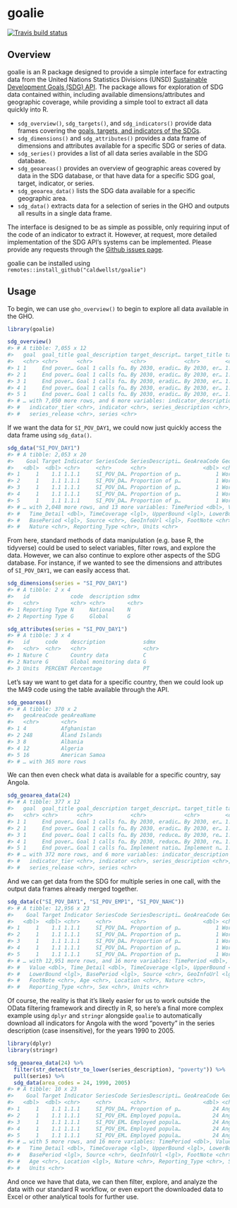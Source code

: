 
<!-- README.md is generated from README.Rmd. Please edit that file -->

# goalie

<!-- badges: start -->

[![Travis build
status](https://travis-ci.com/caldwellst/goalie.svg?branch=master)](https://travis-ci.com/caldwellst/goalie)
<!-- badges: end -->

## Overview

goalie is an R package designed to provide a simple interface for
extracting data from the United Nations Statistics Divisions (UNSD)
[Sustainable Development Goals (SDG)
API](https://unstats.un.org/SDGAPI/swagger/). The package allows for
exploration of SDG data contained within, including available
dimensions/attributes and geographic coverage, while providing a simple
tool to extract all data quickly into R.

  - `sdg_overview()`, `sdg_targets()`, and `sdg_indicators()` provide
    data frames covering the [goals, targets, and indicators of the
    SDGs](https://unstats.un.org/sdgs/indicators/Global%20Indicator%20Framework%20after%202020%20review_Eng.pdf).
  - `sdg_dimensions()` and `sdg_attributes()` provides a data frame of
    dimensions and attributes available for a specific SDG or series of
    data.
  - `sdg_series()` provides a list of all data series available in the
    SDG database.
  - `sdg_geoareas()` provides an overview of geographic areas covered by
    data in the SDG database, or that have data for a specific SDG goal,
    target, indicator, or series.
  - `sdg_geoarea_data()` lists the SDG data available for a specific
    geographic area.
  - `sdg_data()` extracts data for a selection of series in the GHO and
    outputs all results in a single data frame.

The interface is designed to be as simple as possible, only requiring
input of the code of an indicator to extract it. However, at request,
more detailed implementation of the SDG API’s systems can be
implemented. Please provide any requests through the [Github issues
page](https://github.com/caldwellst/goalie/issues).

goalie can be installed using
`remotes::install_github("caldwellst/goalie")`

## Usage

To begin, we can use `gho_overview()` to begin to explore all data
available in the GHO.

``` r
library(goalie)

sdg_overview()
#> # A tibble: 7,055 x 12
#>   goal  goal_title goal_description target_descript… target_title target
#>   <chr> <chr>      <chr>            <chr>            <chr>        <chr> 
#> 1 1     End pover… Goal 1 calls fo… By 2030, eradic… By 2030, er… 1.1   
#> 2 1     End pover… Goal 1 calls fo… By 2030, eradic… By 2030, er… 1.1   
#> 3 1     End pover… Goal 1 calls fo… By 2030, eradic… By 2030, er… 1.1   
#> 4 1     End pover… Goal 1 calls fo… By 2030, eradic… By 2030, er… 1.1   
#> 5 1     End pover… Goal 1 calls fo… By 2030, eradic… By 2030, er… 1.1   
#> # … with 7,050 more rows, and 6 more variables: indicator_description <chr>,
#> #   indicator_tier <chr>, indicator <chr>, series_description <chr>,
#> #   series_release <chr>, series <chr>
```

If we want the data for `SI_POV_DAY1`, we could now just quickly access
the data frame using `sdg_data()`.

``` r
sdg_data("SI_POV_DAY1")
#> # A tibble: 2,053 x 20
#>    Goal Target Indicator SeriesCode SeriesDescripti… GeoAreaCode GeoAreaName
#>   <dbl>  <dbl> <chr>     <chr>      <chr>                  <dbl> <chr>      
#> 1     1    1.1 1.1.1     SI_POV_DA… Proportion of p…           1 World      
#> 2     1    1.1 1.1.1     SI_POV_DA… Proportion of p…           1 World      
#> 3     1    1.1 1.1.1     SI_POV_DA… Proportion of p…           1 World      
#> 4     1    1.1 1.1.1     SI_POV_DA… Proportion of p…           1 World      
#> 5     1    1.1 1.1.1     SI_POV_DA… Proportion of p…           1 World      
#> # … with 2,048 more rows, and 13 more variables: TimePeriod <dbl>, Value <dbl>,
#> #   Time_Detail <dbl>, TimeCoverage <lgl>, UpperBound <lgl>, LowerBound <lgl>,
#> #   BasePeriod <lgl>, Source <chr>, GeoInfoUrl <lgl>, FootNote <chr>,
#> #   Nature <chr>, Reporting_Type <chr>, Units <chr>
```

From here, standard methods of data manipulation (e.g. base R, the
tidyverse) could be used to select variables, filter rows, and explore
the data. However, we can also continue to explore other aspects of the
SDG database. For instance, if we wanted to see the dimensions and
attributes of `SI_POV_DAY1`, we can easily access that.

``` r
sdg_dimensions(series = "SI_POV_DAY1")
#> # A tibble: 2 x 4
#>   id             code  description sdmx 
#>   <chr>          <chr> <chr>       <chr>
#> 1 Reporting Type N     National    N    
#> 2 Reporting Type G     Global      G
```

``` r
sdg_attributes(series = "SI_POV_DAY1")
#> # A tibble: 3 x 4
#>   id     code    description            sdmx 
#>   <chr>  <chr>   <chr>                  <chr>
#> 1 Nature C       Country data           C    
#> 2 Nature G       Global monitoring data G    
#> 3 Units  PERCENT Percentage             PT
```

Let’s say we want to get data for a specific country, then we could look
up the M49 code using the table available through the API.

``` r
sdg_geoareas()
#> # A tibble: 370 x 2
#>   geoAreaCode geoAreaName   
#>   <chr>       <chr>         
#> 1 4           Afghanistan   
#> 2 248         Åland Islands 
#> 3 8           Albania       
#> 4 12          Algeria       
#> 5 16          American Samoa
#> # … with 365 more rows
```

We can then even check what data is available for a specific country,
say Angola.

``` r
sdg_geoarea_data(24)
#> # A tibble: 377 x 12
#>   goal  goal_title goal_description target_descript… target_title target
#>   <chr> <chr>      <chr>            <chr>            <chr>        <chr> 
#> 1 1     End pover… Goal 1 calls fo… By 2030, eradic… By 2030, er… 1.1   
#> 2 1     End pover… Goal 1 calls fo… By 2030, eradic… By 2030, er… 1.1   
#> 3 1     End pover… Goal 1 calls fo… By 2030, reduce… By 2030, re… 1.2   
#> 4 1     End pover… Goal 1 calls fo… By 2030, reduce… By 2030, re… 1.2   
#> 5 1     End pover… Goal 1 calls fo… Implement natio… Implement n… 1.3   
#> # … with 372 more rows, and 6 more variables: indicator_description <chr>,
#> #   indicator_tier <chr>, indicator <chr>, series_description <chr>,
#> #   series_release <chr>, series <chr>
```

And we can get data from the SDG for multiple series in one call, with
the output data frames already merged together.

``` r
sdg_data(c("SI_POV_DAY1", "SI_POV_EMP1", "SI_POV_NAHC"))
#> # A tibble: 12,956 x 23
#>    Goal Target Indicator SeriesCode SeriesDescripti… GeoAreaCode GeoAreaName
#>   <dbl>  <dbl> <chr>     <chr>      <chr>                  <dbl> <chr>      
#> 1     1    1.1 1.1.1     SI_POV_DA… Proportion of p…           1 World      
#> 2     1    1.1 1.1.1     SI_POV_DA… Proportion of p…           1 World      
#> 3     1    1.1 1.1.1     SI_POV_DA… Proportion of p…           1 World      
#> 4     1    1.1 1.1.1     SI_POV_DA… Proportion of p…           1 World      
#> 5     1    1.1 1.1.1     SI_POV_DA… Proportion of p…           1 World      
#> # … with 12,951 more rows, and 16 more variables: TimePeriod <dbl>,
#> #   Value <dbl>, Time_Detail <dbl>, TimeCoverage <lgl>, UpperBound <lgl>,
#> #   LowerBound <lgl>, BasePeriod <lgl>, Source <chr>, GeoInfoUrl <lgl>,
#> #   FootNote <chr>, Age <chr>, Location <chr>, Nature <chr>,
#> #   Reporting_Type <chr>, Sex <chr>, Units <chr>
```

Of course, the reality is that it’s likely easier for us to work outside
the OData filtering framework and directly in R, so here’s a final more
complex example using `dplyr` and `stringr` alongside `goalie` to
automatically download all indicators for Angola with the word “poverty”
in the series description (case insensitive), for the years 1990 to
2005.

``` r
library(dplyr)
library(stringr)

sdg_geoarea_data(24) %>%
  filter(str_detect(str_to_lower(series_description), "poverty")) %>%
  pull(series) %>%
  sdg_data(area_codes = 24, 1990, 2005)
#> # A tibble: 10 x 23
#>    Goal Target Indicator SeriesCode SeriesDescripti… GeoAreaCode GeoAreaName
#>   <dbl>  <dbl> <chr>     <chr>      <chr>                  <dbl> <chr>      
#> 1     1    1.1 1.1.1     SI_POV_DA… Proportion of p…          24 Angola     
#> 2     1    1.1 1.1.1     SI_POV_EM… Employed popula…          24 Angola     
#> 3     1    1.1 1.1.1     SI_POV_EM… Employed popula…          24 Angola     
#> 4     1    1.1 1.1.1     SI_POV_EM… Employed popula…          24 Angola     
#> 5     1    1.1 1.1.1     SI_POV_EM… Employed popula…          24 Angola     
#> # … with 5 more rows, and 16 more variables: TimePeriod <dbl>, Value <dbl>,
#> #   Time_Detail <dbl>, TimeCoverage <lgl>, UpperBound <lgl>, LowerBound <lgl>,
#> #   BasePeriod <lgl>, Source <chr>, GeoInfoUrl <lgl>, FootNote <chr>,
#> #   Age <chr>, Location <lgl>, Nature <chr>, Reporting_Type <chr>, Sex <chr>,
#> #   Units <chr>
```

And once we have that data, we can then filter, explore, and analyze the
data with our standard R workflow, or even export the downloaded data to
Excel or other analytical tools for further use.
